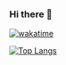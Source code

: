 ### Hi there 👋
[![wakatime](https://wakatime.com/badge/user/018c1e5c-23bc-476a-b5cf-0a72c6abb17d.svg)](https://wakatime.com/@018c1e5c-23bc-476a-b5cf-0a72c6abb17d)

[![Top Langs](https://github-readme-stats.vercel.app/api/top-langs/?username=pramchanok&layout=pie)](https://github.com/anuraghazra/github-readme-stats)
